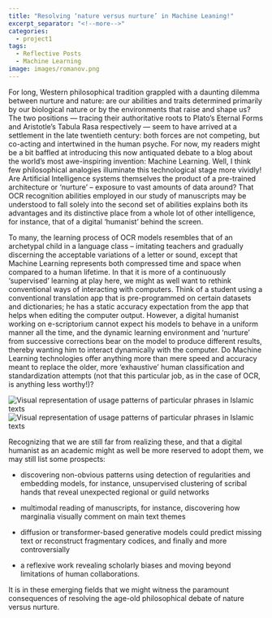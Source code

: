 ```yaml
---
title: "Resolving ‘nature versus nurture’ in Machine Leaning!"
excerpt_separator: "<!--more-->"
categories:
  - project1
tags:
  - Reflective Posts
  - Machine Learning
image: images/romanov.png
---
```


<!--more-->

For long, Western philosophical tradition grappled with a daunting dilemma between nurture and nature: are our abilities and traits determined primarily by our biological nature or by the environments that raise and shape us? The two positions — tracing their authoritative roots to Plato’s Eternal Forms and Aristotle’s Tabula Rasa respectively — seem to have arrived at a settlement in the late twentieth century: both forces are not competing, but co-acting and intertwined in the human psyche. For now, my readers might be a bit baffled at introducing this now antiquated debate to a blog about the world’s most awe-inspiring invention: Machine Learning. Well, I think few philosophical analogies illuminate this technological stage more vividly! Are Artificial Intelligence systems themselves the product of a pre-trained architecture or ‘nurture’ – exposure to vast amounts of data around? That OCR recognition abilities employed in our study of manuscripts may be understood to fall solely into the second set of abilities explains both its advantages and its distinctive place from a whole lot of other intelligence, for instance, that of a digital ‘humanist’ behind the screen.

To many, the learning process of OCR models resembles that of an archetypal child in a language class – imitating teachers and gradually discerning the acceptable variations of a letter or sound, except that Machine Learning represents both compressed time and space when compared to a human lifetime. In that it is more of a continuously ‘supervised’ learning at play here, we might as well want to rethink conventional ways of interacting with computers. Think of a student using a conventional translation app that is pre-programmed on certain datasets and dictionaries; he has a static accuracy expectation from the app that helps when editing the computer output. However, a digital humanist working on e-scriptorium cannot expect his models to behave in a uniform manner all the time, and the dynamic learning environment and ‘nurture’ from successive corrections bear on the model to produce different results, thereby wanting him to interact dynamically with the computer. Do Machine Learning technologies offer anything more than mere speed and accuracy meant to replace the older, more ‘exhaustive’ human classification and standardization attempts (not that this particular job, as in the case of OCR, is anything less worthy!)?

![Visual representation of usage patterns of particular phrases in Islamic texts]({{site.baseurl}}images/reflective-blog1.jpeg)
![Visual representation of usage patterns of particular phrases in Islamic texts]({{site.baseurl}}images/reflective-blog2.jpeg)

Recognizing that we are still far from realizing these, and that a digital humanist as an academic might as well be more reserved to adopt them, we may still list some prospects:

*	discovering non-obvious patterns using detection of regularities and embedding models, for instance, unsupervised clustering of scribal hands that reveal unexpected regional or guild networks

*	multimodal reading of manuscripts, for instance, discovering how marginalia visually comment on main text themes

* diffusion or transformer-based generative models could predict missing text or reconstruct fragmentary codices, and finally and more controversially

* a reflexive work revealing scholarly biases and moving beyond limitations of human collaborations.

It is in these emerging fields that we might witness the paramount consequences of resolving the age-old philosophical debate of nature versus nurture.
